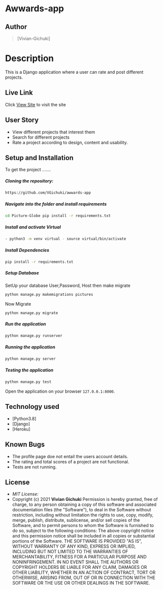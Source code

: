 # Awwards-app
## Author 
>[Vivian-Gichuki]
# Description 
This is a Django application where a user can rate and post different projects.
##  Live Link 
 Click [View Site](https://awwardsapp21.herokuapp.com/)  to visit the site
## User Story 
* View different projects that interest them
* Search for different projects
* Rate a project according to design, content and usability.
## Setup and Installation 
To get the project .......
##### Cloning the repository: 
 ```bash
https://github.com/VGichuki/awwards-app
```
##### Navigate into the folder and install requirements 
 ```bash
cd Picture-Globe pip install -r requirements.txt
```
##### Install and activate Virtual 
 ```bash
- python3 -m venv virtual - source virtual/bin/activate
```
##### Install Dependencies 
 ```bash
 pip install -r requirements.txt
```
##### Setup Database 
  SetUp your database User,Password, Host then make migrate
 ```bash
python manage.py makemigrations pictures
 ```
 Now Migrate
 ```bash
 python manage.py migrate
```
##### Run the application 
 ```bash
 python manage.py runserver
```
##### Running the application 
 ```bash
 python manage.py server
```
##### Testing the application 
 ```bash
 python manage.py test
```
Open the application on your browser `127.0.0.1:8000`.
## Technology used 
* [Python3.8]
* [Django]
* [Heroku]
## Known Bugs
* The profile page doe not entail the users account details.
* The rating and total scores of a project are not functional.
* Tests are not running.
## License
* *MIT License:*
* Copyright (c) 2021 **Vivian Gichuki**
Permission is hereby granted, free of charge, to any person obtaining a copy of this software and associated documentation files (the "Software"), to deal in the Software without restriction, including without limitation the rights to use, copy, modify, merge, publish, distribute, sublicense, and/or sell copies of the Software, and to permit persons to whom the Software is furnished to do so, subject to the following conditions:
The above copyright notice and this permission notice shall be included in all copies or substantial portions of the Software.
THE SOFTWARE IS PROVIDED "AS IS", WITHOUT WARRANTY OF ANY KIND, EXPRESS OR IMPLIED, INCLUDING BUT NOT LIMITED TO THE WARRANTIES OF MERCHANTABILITY, FITNESS FOR A PARTICULAR PURPOSE AND NONINFRINGEMENT. IN NO EVENT SHALL THE AUTHORS OR COPYRIGHT HOLDERS BE LIABLE FOR ANY CLAIM, DAMAGES OR OTHER LIABILITY, WHETHER IN AN ACTION OF CONTRACT, TORT OR OTHERWISE, ARISING FROM, OUT OF OR IN CONNECTION WITH THE SOFTWARE OR THE USE OR OTHER DEALINGS IN THE SOFTWARE.